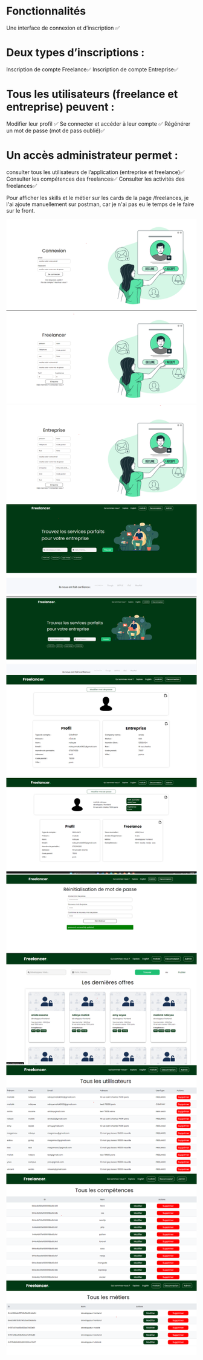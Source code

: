 # Fonctionnalités

Une interface de connexion et d’inscription ✅

# Deux types d’inscriptions :

Inscription de compte Freelance✅
Inscription de compte Entreprise✅

# Tous les utilisateurs (freelance et entreprise) peuvent :

Modifier leur profil ✅
Se connecter et accéder à leur compte ✅
Régénérer un mot de passe (mot de pass oublié)✅

# Un accès administrateur permet :

consulter tous les utilisateurs de l’application (entreprise et freelance)✅
Consulter les compétences des freelances✅
Consulter les activités des freelances✅

Pour afficher les skills et le métier sur les cards de la page /freelances, je l'ai ajoute manuellement sur postman, car je n'ai pas eu le temps de le faire sur le front.

![alt text](./front/public/img/login.png 'Login')
![alt text](./front/public/img/freelancer.png)
![alt text](./front/public/img/entreprise.png 'Entreprise')
![alt text](./front/public/img/homepage.png 'Homepage')
![alt text](./front/public/img/homepage2.png 'Homepage')
![alt text](./front/public/img/profilEntreprise.png 'Profil Entreprise')
![alt text](./front/public/img/profilFreelance.png 'Profil Freelance')
![alt text](./front/public/img/mdp.png 'Mot de passe')
![alt text](./front/public/img/freelances.png 'Freelance')
![alt text](./front/public/img/users.png 'Users')
![alt text](./front/public/img/skills.png 'Skills')
![alt text](./front/public/img/activities.png 'Activities')
